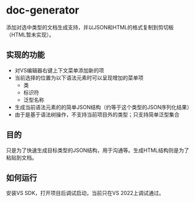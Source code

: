 # doc-generator
添加对选中类型的文档生成支持，并以JSON和HTML的格式复制到剪切板（HTML暂未实现）。

## 实现的功能
- 对VS编辑器右键上下文菜单添加新的项
- 当前选择的位置为以下语法元素时可以呈现增加的菜单项
  - 类
  - 标识符
  - 泛型名称
- 生成当前语法元素的的简单JSON结构（约等于这个类型的JSON序列化结果）
- 由于是基于语法树操作，不支持当前项目外的类型；只支持简单泛型集合

## 目的
只是为了快速生成目标类型的JSON结构，用于沟通等。生成HTML结构则是为了粘贴到文档。

## 如何运行
安装VS SDK，打开项目后调试启动，当前只在VS 2022上调试通过。
